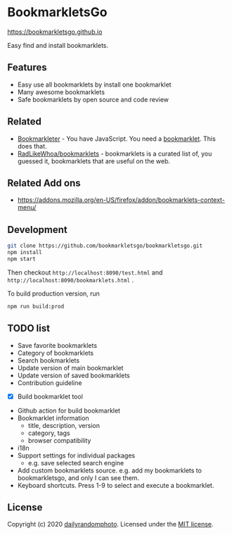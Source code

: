 # BookmarkletsGo

https://bookmarkletsgo.github.io

Easy find and install bookmarklets.

## Features

- Easy use all bookmarklets by install one bookmarklet
- Many awesome bookmarklets
- Safe bookmarklets by open source and code review

## Related

- [Bookmarkleter](https://github.com/chriszarate/bookmarkleter) - You have JavaScript. You need a [bookmarklet][bookmarklet]. This does that.
- [RadLikeWhoa/bookmarklets](https://github.com/RadLikeWhoa/bookmarklets) - bookmarklets is a curated list of, you guessed it, bookmarklets that are useful on the web.

## Related Add ons

- https://addons.mozilla.org/en-US/firefox/addon/bookmarklets-context-menu/

## Development

```sh
git clone https://github.com/bookmarkletsgo/bookmarkletsgo.git
npm install
npm start
```

Then checkout `http://localhost:8090/test.html` and `http://localhost:8090/bookmarklets.html` .

To build production version, run

```sh
npm run build:prod
```

## TODO list

- Save favorite bookmarklets
- Category of bookmarklets
- Search bookmarklets
- Update version of main bookmarklet
- Update version of saved bookmarklets
- Contribution guideline
- [x] Build bookmarklet tool
- Github action for build bookmarklet
- Bookmarklet information
  - title, description, version
  - category, tags
  - browser compatibility
- i18n
- Support settings for individual packages
  - e.g. save selected search engine
- Add custom bookmarklets source. e.g. add my bookmarklets to bookmarkletsgo, and only I can see them.
- Keyboard shortcuts. Press 1-9 to select and execute a bookmarklet.

## License

Copyright (c) 2020 [dailyrandomphoto][my-url]. Licensed under the [MIT license][license-url].

[my-url]: https://github.com/dailyrandomphoto
[license-url]: LICENSE
[bookmarklet]: http://en.wikipedia.org/wiki/Bookmarklet "Wikipedia entry on Bookmarklets"
